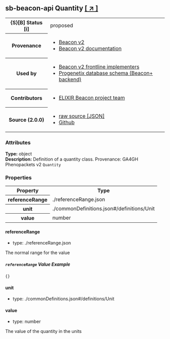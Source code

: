 
<div id="schema-header-title">
  <h2><span id="schema-header-title-project">sb-beacon-api</span> Quantity <a href="https://github.com/ga4gh-schemablocks/sb-beacon-api" target="_BLANK">[ &nearr; ]</a></h2>
</div>

<table id="schema-header-table">
<tr>
<th>{S}[B] Status <a href="https://schemablocks.org/about/sb-status-levels.html">[i]</a></th>
<td><div id="schema-header-status">proposed</div></td>
</tr>
<tr><th>Provenance</th><td><ul>
<li><a href="https://github.com/ga4gh-beacon/beacon-v2">Beacon v2</a></li>
<li><a href="http://docs.genomebeacons.org">Beacon v2 documentation</a></li>
</ul></td></tr>
<tr><th>Used by</th><td><ul>
<li><a href="https://ga4gh-approval-service-registry.ega-archive.org">Beacon v2 frontline implementers</a></li>
<li><a href="https://docs.progenetix.org/beaconplus/">Progenetix database schema (Beacon+ backend)</a></li>
</ul></td></tr>


<!--more-->
<tr><th>Contributors</th><td><ul>
<li><a href="https://beacon-project.io/categories/people.html">ELIXIR Beacon project team</a></li>
</ul></td></tr>
<tr><th>Source (2.0.0)</th><td><ul>
<li><a href="current/quantity.json" target="_BLANK">raw source [JSON]</a></li>
<li><a href="https://github.com/ga4gh-schemablocks/sb-beacon-api/blob/master/schemas/beacon-v2-default-model/common/quantity.yaml" target="_BLANK">Github</a></li>
</ul></td></tr>
</table>

<div id="schema-attributes-title"><h3>Attributes</h3></div>

  
__Type:__ object  
__Description:__ Definition of a quantity class. Provenance: GA4GH Phenopackets v2 `Quantity`
### Properties

<table id="schema-properties-table">
<tr><th>Property</th><th>Type</th></tr>
<tr><th>referenceRange</th><td>./referenceRange.json</td></tr>
<tr><th>unit</th><td>./commonDefinitions.json#/definitions/Unit</td></tr>
<tr><th>value</th><td>number</td></tr>
</table>


#### referenceRange

* type: ./referenceRange.json

The normal range for the value

##### `referenceRange` Value Example  

```
{}
```

#### unit

* type: ./commonDefinitions.json#/definitions/Unit




#### value

* type: number

The value of the quantity in the units


